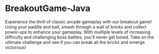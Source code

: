 # BreakoutGame-Java

Experience the thrill of classic arcade gameplay with our breakout game! Using your paddle and ball, smash through a wall of bricks and collect power-ups to enhance your gameplay. With multiple levels of increasing difficulty and challenging boss battles, you'll never get bored. Take on the ultimate challenge and see if you can break all the bricks and emerge victorious!

